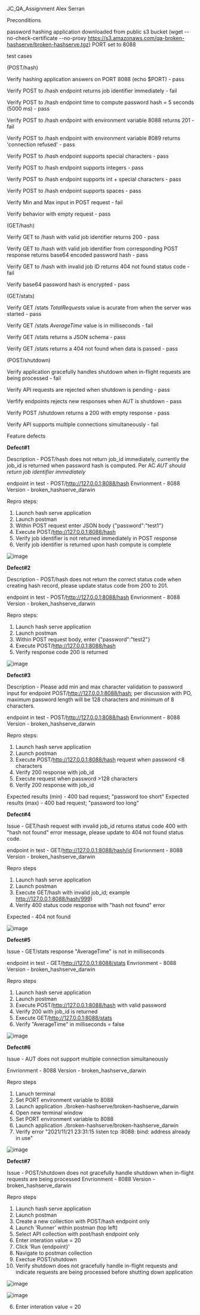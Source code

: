 JC_QA_Assignment
Alex Serran


Preconditions

password hashing application downloaded from public s3 bucket (wget --no-check-certificate --no-proxy
https://s3.amazonaws.com/qa-broken-hashserve/broken-hashserve.tgz)
PORT set to 8088

test cases 

(POST/hash)

Verify hashing application answers on PORT 8088 (echo $PORT) - pass

Verify POST to /hash endpoint returns job identifier immediately - fail

Verify POST to /hash endpoint time to compute password hash = 5 seconds (5000 ms) - pass

Verify POST to /hash endpoint with environment variable 8088 returns 201 - fail

Verify POST to /hash endpoint with environment variable 8089 returns 'connection refused' - pass 

Verify POST to /hash endpoint supports special characters - pass

Verify POST to /hash endpoint supports integers - pass

Verify POST to /hash endpoint supports int + special characters - pass

Verify POST to /hash endpoint supports spaces - pass

Verify Min and Max input in POST request - fail 

Verify behavior with empty request - pass



(GET/hash)

Verify GET to /hash with valid job identifier returns 200 - pass

Verify GET to /hash with valid job identifier from corresponding POST response returns base64 encoded password hash - pass

Verify GET to /hash with invalid job ID returns 404 not found status code - fail 

Verify base64 password hash is encrypted - pass



(GET/stats)

Verify GET /stats _TotalRequests_ value is acurate from when the server was started - pass

Verify GET /stats _AverageTime_ value is in milliseconds - fail

Verify GET /stats returns a JSON schema - pass

Verify GET /stats returns a 404 not found when data is passed - pass 



(POST/shutdown)

Verify application gracefully handles shutdown when in-flight requests are being processed - fail

Verify API requests are rejected when shutdown is pending - pass

Verfify endpoints rejects new responses when AUT is shutdown - pass

Verify POST /shutdown returns a 200 with empty response - pass

Verify API supports multiple connections simultaneously - fail



Feature defects


**Defect#1**

Description - POST/hash does not return job_id immediately, currently the job_id is returned when password hash is computed. Per AC _AUT should return job identifier immediately_

endpoint in test - POST/http://127.0.0.1:8088/hash
Envrionment - 8088
Version - broken_hashserve_darwin

Repro steps:

1. Launch hash serve application
2. Launch postman
3. Within POST request enter JSON body {"password":"test1"}
4. Execute POST/http://127.0.0.1:8088/hash
5. Verify job identifier is not returned immediately in POST response
6. Verify job identifier is returned upon hash compute is complete

![image](https://user-images.githubusercontent.com/87154858/142806289-1cd51c9f-b06c-4e15-b60d-7b3572c68e34.png)



**Defect#2**

Description - POST/hash does not return the correct status code when creating hash record, please update status code from 200 to 201.

endpoint in test - POST/http://127.0.0.1:8088/hash
Envrionment - 8088
Version - broken_hashserve_darwin

Repro steps:

1. Launch hash serve application
2. Launch postman
3. Within POST request body, enter {"password":"test2"}
4. Execute POST/http://127.0.0.1:8088/hash
5. Verify response code 200 is returned

![image](https://user-images.githubusercontent.com/87154858/142806350-73a3cfff-a97f-4aea-b369-d9b22de996a4.png)


**Defect#3**

Description - Please add min and max character validation to password input for endpoint POST/http://127.0.0.1:8088/hash; per discussion with PO, maximum password length will be 128 characters and minimum of 8 characters. 

endpoint in test - POST/http://127.0.0.1:8088/hash
Envrionment - 8088
Version - broken_hashserve_darwin

Repro steps:

1. Launch hash serve application
2. Launch postman
3. Execute POST/http://127.0.0.1:8088/hash request when password <8 characters
4. Verify 200 response with job_id
5. Execute request when password >128 characters
6. Verify 200 response with job_id 


Expected results (min) - 400 bad request; "password too short"
Expected results (max) - 400 bad request; "password too long"


**Defect#4**

Issue - GET/hash request with invalid job_id returns status code 400 with "hash not found" error message, please update to 404 not found status code.

endpoint in test - GET/http://127.0.0.1:8088/hash/id
Envrionment - 8088
Version - broken_hashserve_darwin

Repro steps

1. Launch hash serve application
2. Launch postman
3. Execute GET/hash with invalid job_id; example http://127.0.0.1:8088/hash/999)
4. Verify 400 status code response with "hash not found" error

Expected - 404 not found

![image](https://user-images.githubusercontent.com/87154858/142810424-d608b7da-3fe6-402d-9cfa-401986d93046.png)


**Defect#5**

Issue - GET/stats response "AverageTime" is not in milliseconds 

endpoint in test - GET/http://127.0.0.1:8088/stats
Envrionment - 8088
Version - broken_hashserve_darwin

Repro steps

1. Launch hash serve application
2. Launch postman
3. Execute POST/http://127.0.0.1:8088/hash with valid password
4. Verify 200 with job_id is returned
5. Execute GET/http://127.0.0.1:8088/stats
6. Verify "AverageTime" in milliseconds = false

![image](https://user-images.githubusercontent.com/87154858/142811042-2fe7311f-b243-4c60-8be6-704d961eca9d.png)


**Defect#6**

Issue - AUT does not support multiple connection simultaneously

Envrionment - 8088
Version - broken_hashserve_darwin

Repro steps

1. Lanuch terminal
2. Set PORT environment variable to 8088
3. Launch application ./broken-hashserve/broken-hashserve_darwin
4. Open new terminal window
5. Set PORT environment variable to 8088
6. Launch application ./broken-hashserve/broken-hashserve_darwin
7. Verify error "2021/11/21 23:31:15 listen tcp :8088: bind: address already in use"


![image](https://user-images.githubusercontent.com/87154858/142814647-a3463e29-da51-414f-a4ac-115a378a7633.png)

**Defect#7**

Issue - POST/shutdown does not gracefully handle shutdown when in-flight requests are being processed
Envrionment - 8088
Version - broken_hashserve_darwin

Repro steps

1. Launch hash serve application
2. Launch postman
3. Create a new collection with POST/hash endpoint only
4. Launch 'Runner' within postman (top left)
5. Select API collection with post/hash endpoint only
6. Enter interation value = 20
7. Click 'Run {endpoint}'
8. Navigate to postman collection
9. Exectue POST/shutdown
10. Verify shutdown does not gracefully handle in-flight requests and indicate requests are being processed before shutting down application

![image](https://user-images.githubusercontent.com/87154858/142817755-1ba629b6-2ea1-4f26-b844-03f9d80666d2.png)

![image](https://user-images.githubusercontent.com/87154858/142817894-1722a8e3-a165-455e-866e-0fce8374c4a9.png)

6. Enter interation value = 20
